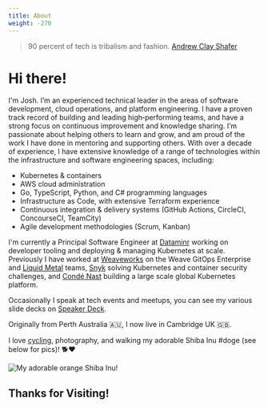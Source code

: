 ```yaml
---
title: About
weight: -270
---
```


<blockquote> 90 percent of tech is tribalism and fashion. 
<span itemscope itemtype="http://schema.org/Person" class="cite">
  <span itemprop="author name"><a href="https://twitter.com/littleidea">Andrew Clay Shafer</a></span>
</span></blockquote>

# Hi there!

I'm Josh. I’m an experienced technical leader in the areas of software development, cloud operations, and platform engineering. I have a proven track record of building and leading high‐performing teams, and have a strong focus on continuous improvement and knowledge sharing. I’m passionate about helping others to learn and grow, and am proud of the work I have done in mentoring and supporting others. With over a decade of experience, I have extensive knowledge of a range of technologies within the infrastructure and software engineering spaces, including:

* Kubernetes & containers
* AWS cloud administration
* Go, TypeScript, Python, and C# programming languages
* Infrastructure as Code, with extensive Terraform experience
* Continuous integration & delivery systems (GitHub Actions, CircleCI, ConcourseCI, TeamCity)
* Agile development methodologies (Scrum, Kanban)

I'm currently a Principal Software Engineer at [Dataminr](https://dataminr.com) working on developer tooling and deploying & managing Kubernetes at scale. Previously I have worked at [Weaveworks](https://weave.works) on the Weave GitOps Enterprise and [Liquid Metal](https://github.com/weaveworks-liquidmetal) teams, [Snyk](https://snyk.io) solving Kubernetes and container security challenges, and [Condé Nast](https://condenast.com) building a large scale global Kubernetes platform.

Occasionally I speak at tech events and meetups, you can see my various slide decks on [Speaker Deck](https://speakerdeck.com/jmickey).

Originally from Perth Australia 🇦🇺, I now live in Cambridge UK 🇬🇧.

I love [cycling](https://www.strava.com/athletes/32368360), photography, and walking my adorable Shiba Inu #doge (see below for pics)! :dog2::heart:

![My adorable orange Shiba Inu!](/images/2019/05/puppy-images.png)

## Thanks for Visiting!

